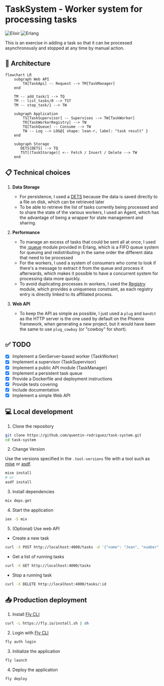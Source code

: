 # TaskSystem - Worker system for processing tasks

![Elixir](https://img.shields.io/badge/1.18.3-535353?&logo=elixir&logoColor=white&label=Elixir&labelColor=%234B275F&style=flat-square)
![Erlang](https://img.shields.io/badge/27.2-535353?logo=erlang&logoColor=fff&label=Erlang&labelColor=A90533&style=flat-square)

This is an exercise in adding a task so that it can be processed asynchronously and stopped at any time by manual action.


## 🏬 Architecture

```mermaid
flowchart LR
    subgraph Web API
        TA[TaskApi] -- Request --> TM[TaskManager] 
    end
    
    TM -- add_task/1 --> TQ
    TM -- list_tasks/0 --> TST
    TM -- stop_task/1 --> TW

    subgraph Application
        TS[TaskSupervisor] -- Supervises --> TW[TaskWorker]
        TR[TaskWorkerRegistry] --> TW
        TQ[TaskQueue] -- Consume --> TW
        TW -- Log --> LOG@{ shape: lean-r, label: "task result" }
    end

    subgraph Storage
       DETS[DETS] --> TQ
       TST[(TaskStorage)] <-- Fetch / Insert / Delete --> TW
    end
```

## 📋 Technical choices

1. **Data Storage**
    - For persistence, I used a [DETS](https://www.erlang.org/doc/apps/stdlib/dets.html) because the data is saved directly to a file on disk, which can be retrieved later
    - To be able to retrieve the list of tasks currently being processed and to share the state of the various workers, I used an Agent, which has the advantage of being a wrapper for state management and sharing.

2. **Performance**
    - To manage an excess of tasks that could be sent all at once, I used the [:queue](https://www.erlang.org/doc/apps/stdlib/queue.html) module provided in Erlang, which is a FIFO queue system for queuing and redistributing in the same order the different data that need to be processed
    - For the workers, I used a system of consumers who come to look if there's a message to extract it from the queue and process it afterwards, which makes it possible to have a concurrent system for processing data more quickly.
    - To avoid duplicating processes in workers, I used the [Registry](https://hexdocs.pm/elixir/main/Registry.html) module, which provides a uniqueness constraint, as each registry entry is directly linked to its affiliated process.

3. **Web API**
    - To keep the API as simple as possible, I just used a `plug` and `bandit` as the HTTP server is the one used by default on the Phoenix framework, when generating a new project, but it would have been the same to use `plug_cowboy` (or "cowboy" for short).


## ✅ TODO

- [x] Implement a GenServer-based worker (TaskWorker) 
- [x] Implement a supervisor (TaskSupervisor) 
- [x] Implement a public API module (TaskManager)
- [x] Implement a persistent task queue
- [x] Provide a Dockerfile and deployment instructions
- [x] Provide tests covering 
- [x] Include documentation
- [x] Implement a simple Web API  

## 💻 Local development

1. Clone the repository

```bash
git clone https://github.com/quentin-rodriguez/task-system.git
cd task-system
```

2. Change Version

Use the versions specified in the `.tool-versions` file with a tool such as [mise](https://github.com/jdx/mise) or [asdf](https://github.com/asdf-vm/asdf).

```bash
mise install
# or
asdf install
```

3. Install dependencies

```bash
mix deps.get
```

4. Start the application

```bash
iex -S mix
```

5. (Optional) Use web API

- Create a new task
```bash
curl -X POST http://localhost:4000/tasks -d '{"name": "Jean", "number": "42"}'
```

- Get a list of running tasks
```bash
curl -X GET http://localhost:4000/tasks
```

- Stop a running task
```bash
curl -X DELETE http://localhost:4000/tasks/:id
```

## 📥 Production deployment

1. Install [Fly CLI](https://fly.io/docs/flyctl/install/)
```bash
curl -L https://fly.io/install.sh | sh
```

2. Login with [Fly CLI](https://fly.io/docs/flyctl/install/)
```bash
fly auth login
```

3. Initialize the application
```bash
fly launch
```

4. Deploy the application
```bash
fly deploy
```